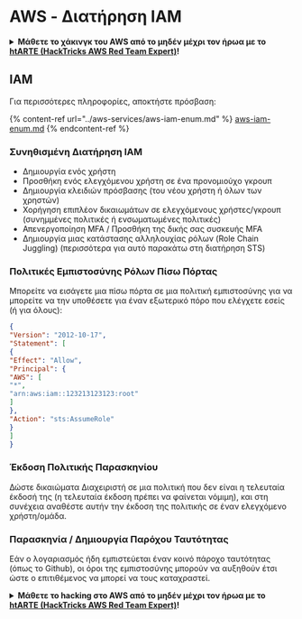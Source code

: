 # AWS - Διατήρηση IAM

<details>

<summary><strong>Μάθετε το χάκινγκ του AWS από το μηδέν μέχρι τον ήρωα με το</strong> <a href="https://training.hacktricks.xyz/courses/arte"><strong>htARTE (HackTricks AWS Red Team Expert)</strong></a><strong>!</strong></summary>

Άλλοι τρόποι υποστήριξης του HackTricks:

* Εάν θέλετε να δείτε την **εταιρεία σας να διαφημίζεται στο HackTricks** ή να **κατεβάσετε το HackTricks σε μορφή PDF**, ελέγξτε τα [**ΣΧΕΔΙΑ ΣΥΝΔΡΟΜΗΣ**](https://github.com/sponsors/carlospolop)!
* Αποκτήστε το [**επίσημο PEASS & HackTricks swag**](https://peass.creator-spring.com)
* Ανακαλύψτε [**την Οικογένεια PEASS**](https://opensea.io/collection/the-peass-family), τη συλλογή μας από αποκλειστικά [**NFTs**](https://opensea.io/collection/the-peass-family)
* **Εγγραφείτε στη** 💬 [**ομάδα Discord**](https://discord.gg/hRep4RUj7f) ή στη [**ομάδα telegram**](https://t.me/peass) ή **ακολουθήστε** μας στο **Twitter** 🐦 [**@hacktricks_live**](https://twitter.com/hacktricks_live)**.**
* **Μοιραστείτε τα χάκινγκ κόλπα σας υποβάλλοντας PRs στα** [**HackTricks**](https://github.com/carlospolop/hacktricks) και [**HackTricks Cloud**](https://github.com/carlospolop/hacktricks-cloud) αποθετήρια του github.

</details>

## IAM

Για περισσότερες πληροφορίες, αποκτήστε πρόσβαση:

{% content-ref url="../aws-services/aws-iam-enum.md" %}
[aws-iam-enum.md](../aws-services/aws-iam-enum.md)
{% endcontent-ref %}

### Συνηθισμένη Διατήρηση IAM

* Δημιουργία ενός χρήστη
* Προσθήκη ενός ελεγχόμενου χρήστη σε ένα προνομιούχο γκρουπ
* Δημιουργία κλειδιών πρόσβασης (του νέου χρήστη ή όλων των χρηστών)
* Χορήγηση επιπλέον δικαιωμάτων σε ελεγχόμενους χρήστες/γκρουπ (συνημμένες πολιτικές ή ενσωματωμένες πολιτικές)
* Απενεργοποίηση MFA / Προσθήκη της δικής σας συσκευής MFA
* Δημιουργία μιας κατάστασης αλληλουχίας ρόλων (Role Chain Juggling) (περισσότερα για αυτό παρακάτω στη διατήρηση STS)

### Πολιτικές Εμπιστοσύνης Ρόλων Πίσω Πόρτας

Μπορείτε να εισάγετε μια πίσω πόρτα σε μια πολιτική εμπιστοσύνης για να μπορείτε να την υποθέσετε για έναν εξωτερικό πόρο που ελέγχετε εσείς (ή για όλους):
```json
{
"Version": "2012-10-17",
"Statement": [
{
"Effect": "Allow",
"Principal": {
"AWS": [
"*",
"arn:aws:iam::123213123123:root"
]
},
"Action": "sts:AssumeRole"
}
]
}
```
### Έκδοση Πολιτικής Παρασκηνίου

Δώστε δικαιώματα Διαχειριστή σε μια πολιτική που δεν είναι η τελευταία έκδοσή της (η τελευταία έκδοση πρέπει να φαίνεται νόμιμη), και στη συνέχεια αναθέστε αυτήν την έκδοση της πολιτικής σε έναν ελεγχόμενο χρήστη/ομάδα.

### Παρασκηνία / Δημιουργία Παρόχου Ταυτότητας

Εάν ο λογαριασμός ήδη εμπιστεύεται έναν κοινό πάροχο ταυτότητας (όπως το Github), οι όροι της εμπιστοσύνης μπορούν να αυξηθούν έτσι ώστε ο επιτιθέμενος να μπορεί να τους καταχραστεί. 

<details>

<summary><strong>Μάθετε το hacking στο AWS από το μηδέν μέχρι τον ήρωα με το</strong> <a href="https://training.hacktricks.xyz/courses/arte"><strong>htARTE (HackTricks AWS Red Team Expert)</strong></a><strong>!</strong></summary>

Άλλοι τρόποι για να υποστηρίξετε το HackTricks:

* Εάν θέλετε να δείτε την **εταιρεία σας να διαφημίζεται στο HackTricks** ή να **κατεβάσετε το HackTricks σε μορφή PDF** ελέγξτε τα [**ΣΧΕΔΙΑ ΣΥΝΔΡΟΜΗΣ**](https://github.com/sponsors/carlospolop)!
* Αποκτήστε το [**επίσημο PEASS & HackTricks swag**](https://peass.creator-spring.com)
* Ανακαλύψτε [**The PEASS Family**](https://opensea.io/collection/the-peass-family), τη συλλογή μας από αποκλειστικά [**NFTs**](https://opensea.io/collection/the-peass-family)
* **Εγγραφείτε στη** 💬 [**ομάδα Discord**](https://discord.gg/hRep4RUj7f) ή στην [**ομάδα telegram**](https://t.me/peass) ή **ακολουθήστε** μας στο **Twitter** 🐦 [**@hacktricks_live**](https://twitter.com/hacktricks_live)**.**
* **Μοιραστείτε τα hacking tricks σας υποβάλλοντας PRs στα** [**HackTricks**](https://github.com/carlospolop/hacktricks) και [**HackTricks Cloud**](https://github.com/carlospolop/hacktricks-cloud) αποθετήρια του github.

</details>
